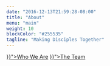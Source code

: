 ```yaml
---
date: "2016-12-13T21:59:28-08:00"
title: "About"
menu: "main"
weight: 10
blockColor: "#255535"
tagline: "Making Disciples Together"
---
```


<div class="pageButtons">
  <a href="{{< relref "whoweare.md" >}}">Who We Are</a>
  <a href="{{< relref "team.md" >}}">The Team</a>
</div>


